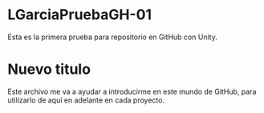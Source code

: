 # LGarciaPruebaGH-01
Esta es la primera prueba para repositorio en GitHub con Unity.

# Nuevo titulo
Este archivo me va a ayudar a introducirme en este mundo de GitHub, para utilizarlo de aquí en adelante en cada proyecto.
